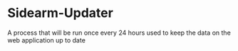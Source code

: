 # Sidearm-Updater
A process that will be run once every 24 hours used to keep the data on the web application up to date
